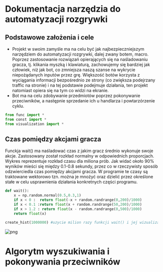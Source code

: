 # Dokumentacja narzędzia do automatyzacji rozgrywki

## Podstawowe założenia i cele
- Projekt w swoim zamyśle ma na celu być jak najbezpieczniejszym narzędziem do automatyzacji rozgrywki, dalej zwany botem, macro. Poprzez zastosowanie rozwiązań opierających się na naśladowaniu gracza, tj. klikania myszką i klawiaturą, zachowujemy się bardziej jak człowiek, niż jak bot, co zmniejsza naszą szanse na wykrycie niepożądanych inputów przez grę. Większość botów korzysta z wyciągania informacji bezpośrednio ze strony (co zwiększa podejrzany traffic na stronie) i na tej podstawie podejmuje działania, ten projekt natomiast opiera się na tym co widzi na ekranie. <br>
- Bot ma na celu zdobywanie przedmiotów poprzez pokonywanie przeciwników, a następnie sprzedanie ich u handlarza i powtarzórzenie cyklu.


```python
from func import *
from const import *
from visualization import *
```

## Czas pomiędzy akcjami gracza


Funckja wait() ma naśladować czas z jakim gracz średnio wykonuje swoje akcje. Zastosowany został rozkład normalny w odpowiednich proporcjach. Wykres reprezentuje rozkład czasu dla miliona prób. Jak widać około 90% wyników mieści się między 0.1-0.8 sekundy, przez co w rzeczywisty sposób odzwierciedla czas pomiędzy akcjami gracza. W programie te czasy są traktowane wektorowo tzn. można je mnożyć oraz dzielić przez określone stałe w celu usprawnienia działania konkretnych części programu. 


```python
def wait():
    x = np.random.normal(0.5,0.3,1)
    if x < 0 :  return float(-x + random.randrange(0,200)/1000)
    if x < 0.1 :return float(x + random.randrange(50,200)/1000) 
    if x > 1.2 : return float(x - random.randrange(0,500)/1000)
    return float(x)
```


```python
create_hist(1000000) #uzycie milion razy funkcji wait() i jej wizualizacja
```


    
![png](output_5_0.png)
    


# Algorytm wyszukiwania i pokonywania przeciwników

